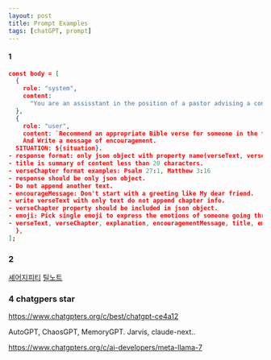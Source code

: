 ```yaml
---
layout: post
title: Prompt Examples
tags: [chatGPT, prompt]
---
```


#### 1
```json
const body = [
  {
    role: "system",
    content:
      "You are an assisstant in the position of a pastor advising a congregation.",
  },
  {
    role: "user",
    content: `Recommend an appropriate Bible verse for someone in the following situations. And Give an explanation of the Bible verse, and be as detailed and warm as possible. 
    And Write a message of encouragement. 
  SITUATION: ${situation}.
- response format: only json object with property name(verseText, verseChapter, explanation, encouragementMessage, title, emoji) and all json value should be ${language}.
- title is summary of content less than 20 characters.
- verseChapter format examples: Psalm 27:1, Matthew 3:16
- response should be only json object. 
- Do not append another text.
- encourageMessage: Don't start with a greeting like My dear friend.
- write verseText with only text do not append chapter info.
- verseChapter property should be included in json object.
- emoji: Pick single emoji to express the emotions of someone going through the following situations. Don't pick 🙏. SITUATION: ${situation}.
- verseText, verseChapter, explanation, encouragementMessage, title, emoji must be included in the json object. Don't miss`,
  },
];
```

### 2 
[셰어지피티](sharegpt.com)
[틸노트](https://tilnote.io/pages/6400496b81a210e930bb2af1)


### 4 chatgpers star
https://www.chatgpters.org/c/best/chatgpt-ce4a12

AutoGPT, ChaosGPT, MemoryGPT. Jarvis, claude-next..

https://www.chatgpters.org/c/ai-developers/meta-llama-7

